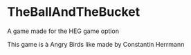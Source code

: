 # TheBallAndTheBucket
A game made for the HEG game option

This game is à Angry Birds like made by Constantin Herrmann 
